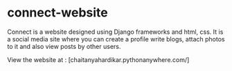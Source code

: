 # connect-website

Connect is a website designed using Django frameworks and html, css.
It is a social media site where you can create a profile write blogs, attach photos to it and also view posts by other users.

View the website at : [chaitanyahardikar.pythonanywhere.com/]
